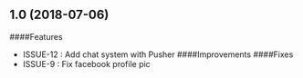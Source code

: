 ## 1.0 (2018-07-06)

####Features
* ISSUE-12 : Add chat system with Pusher
####Improvements
####Fixes
* ISSUE-9 : Fix facebook profile pic
